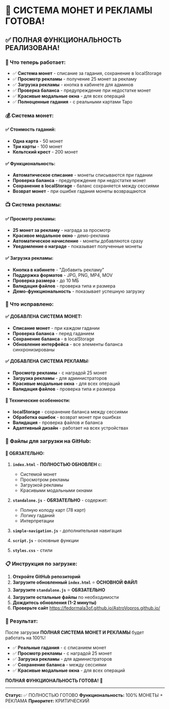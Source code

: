 # 🎯 СИСТЕМА МОНЕТ И РЕКЛАМЫ ГОТОВА!

## ✅ ПОЛНАЯ ФУНКЦИОНАЛЬНОСТЬ РЕАЛИЗОВАНА!

### 🎉 Что теперь работает:
- ✅ **Система монет** - списание за гадания, сохранение в localStorage
- ✅ **Просмотр рекламы** - получение 25 монет за рекламу
- ✅ **Загрузка рекламы** - кнопка в кабинете для админов
- ✅ **Проверка баланса** - предупреждение при недостатке монет
- ✅ **Красивые модальные окна** - для всех операций
- ✅ **Полноценные гадания** - с реальными картами Таро

### 💰 Система монет:

#### ✅ **Стоимость гаданий:**
- **Одна карта** - 50 монет
- **Три карты** - 100 монет  
- **Кельтский крест** - 200 монет

#### ✅ **Функциональность:**
- **Автоматическое списание** - монеты списываются при гадании
- **Проверка баланса** - предупреждение при недостатке монет
- **Сохранение в localStorage** - баланс сохраняется между сессиями
- **Возврат монет** - при ошибке гадания монеты возвращаются

### 📺 Система рекламы:

#### ✅ **Просмотр рекламы:**
- **25 монет за рекламу** - награда за просмотр
- **Красивое модальное окно** - демо-реклама
- **Автоматическое начисление** - монеты добавляются сразу
- **Уведомление о награде** - показывает полученные монеты

#### ✅ **Загрузка рекламы:**
- **Кнопка в кабинете** - "Добавить рекламу"
- **Поддержка форматов** - JPG, PNG, MP4, MOV
- **Проверка размера** - до 10 МБ
- **Валидация файлов** - проверка типа и размера
- **Демо-функциональность** - показывает успешную загрузку

### 🎯 Что исправлено:

#### ✅ **ДОБАВЛЕНА СИСТЕМА МОНЕТ:**
- **Списание монет** - при каждом гадании
- **Проверка баланса** - перед гаданием
- **Сохранение баланса** - в localStorage
- **Обновление интерфейса** - все элементы баланса синхронизированы

#### ✅ **ДОБАВЛЕНА СИСТЕМА РЕКЛАМЫ:**
- **Просмотр рекламы** - с наградой 25 монет
- **Загрузка рекламы** - для администраторов
- **Красивые модальные окна** - для всех операций
- **Валидация файлов** - проверка типа и размера

#### 🔧 **Технические особенности:**
- **localStorage** - сохранение баланса между сессиями
- **Обработка ошибок** - возврат монет при ошибках
- **Валидация** - проверка файлов и баланса
- **Адаптивный дизайн** - работает на всех устройствах

### 📁 Файлы для загрузки на GitHub:

#### 🔧 ОБЯЗАТЕЛЬНО:
1. **`index.html`** - **ПОЛНОСТЬЮ ОБНОВЛЕН** с:
   - Системой монет
   - Просмотром рекламы
   - Загрузкой рекламы
   - Красивыми модальными окнами

2. **`standalone.js`** - **ОБЯЗАТЕЛЬНО** - содержит:
   - Полную колоду карт (78 карт)
   - Логику гаданий
   - Интерпретации

3. **`simple-navigation.js`** - дополнительная навигация
4. **`script.js`** - основные функции
5. **`styles.css`** - стили

### 📋 Инструкция по загрузке:

1. **Откройте GitHub репозиторий**
2. **Загрузите обновленный `index.html`** ⭐ **ОСНОВНОЙ ФАЙЛ**
3. **Загрузите `standalone.js`** ⭐ **ОБЯЗАТЕЛЬНО**
4. **Загрузите остальные файлы** по необходимости
5. **Дождитесь обновления (1-2 минуты)**
6. **Проверьте сайт** https://fedormala3of.github.io/AstroVopros.github.io/

### 🎉 Результат:
После загрузки **ПОЛНАЯ СИСТЕМА МОНЕТ И РЕКЛАМЫ** будет работать на 100%!

- ✅ **Реальные гадания** - с списанием монет
- ✅ **Просмотр рекламы** - с наградой 25 монет
- ✅ **Загрузка рекламы** - для администраторов
- ✅ **Сохранение баланса** - между сессиями
- ✅ **Красивые модальные окна** - для всех операций

**ПОЛНАЯ ФУНКЦИОНАЛЬНОСТЬ ГОТОВА!** 🚀

---
**Статус:** ✅ ПОЛНОСТЬЮ ГОТОВО
**Функциональность:** 100% МОНЕТЫ + РЕКЛАМА
**Приоритет:** КРИТИЧЕСКИЙ
